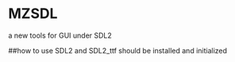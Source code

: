 # MZSDL
a new tools for GUI under SDL2

##how to use
SDL2 and SDL2_ttf should be installed and initialized
